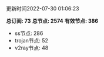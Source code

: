 更新时间2022-07-30 01:06:23

**总订阅: 73**
**总节点: 2574**
**有效节点: 386**
- ss节点: 286
- trojan节点: 52
- v2ray节点: 48
